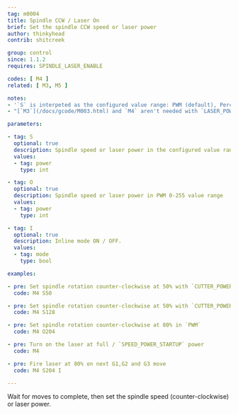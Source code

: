 ```yaml
---
tag: m0004
title: Spindle CCW / Laser On
brief: Set the spindle CCW speed or laser power
author: thinkyhead
contrib: shitcreek

group: control
since: 1.1.2
requires: SPINDLE_LASER_ENABLE

codes: [ M4 ]
related: [ M3, M5 ]

notes:
- '`S` is interpeted as the configured value range: PWM (default), Percentage, or RPM. (See `CUTTER_POWER_UNIT`)'
- "[`M3`](/docs/gcode/M003.html) and `M4` aren't needed with `LASER_POWER_INLINE` and `LASER_MOVE_POWER` enabled. Power is set directly in [`G1`](/docs/gcode/G000-G001.html)…[`G5`](/docs/gcode/G005.html)"

parameters:

- tag: S
  optional: true
  description: Spindle speed or laser power in the configured value range (see `CUTTER_POWER_UNIT`). (PWM 0-255 by default)
  values:
  - tag: power
    type: int

- tag: O
  optional: true
  description: Spindle speed or laser power in PWM 0-255 value range
  values:
  - tag: power
    type: int

- tag: I
  optional: true
  description: Inline mode ON / OFF.
  values:
  - tag: mode
    type: bool

examples:

- pre: Set spindle rotation counter-clockwise at 50% with `CUTTER_POWER_UNIT` set to `PERCENT`
  code: M4 S50

- pre: Set spindle rotation counter-clockwise at 50% with `CUTTER_POWER_UNIT` set to `PWM`
  code: M4 S128

- pre: Set spindle rotation counter-clockwise at 80% in `PWM`
  code: M4 O204

- pre: Turn on the laser at full / `SPEED_POWER_STARTUP` power
  code: M4

- pre: Fire laser at 80% on next G1,G2 and G3 move
  code: M4 S204 I

---
```


Wait for moves to complete, then set the spindle speed (counter-clockwise) or laser power.
